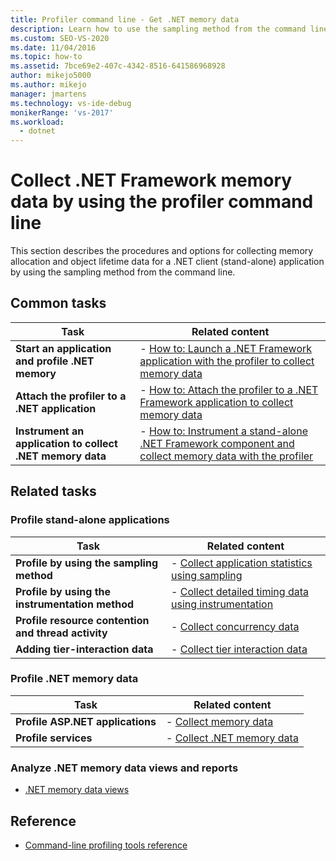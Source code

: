 ```yaml
---
title: Profiler command line - Get .NET memory data
description: Learn how to use the sampling method from the command line to collect memory allocation and object lifetime data for a stand-alone .NET client.
ms.custom: SEO-VS-2020
ms.date: 11/04/2016
ms.topic: how-to
ms.assetid: 7bce69e2-407c-4342-8516-641586968928
author: mikejo5000
ms.author: mikejo
manager: jmartens
ms.technology: vs-ide-debug
monikerRange: 'vs-2017'
ms.workload: 
  - dotnet
---
```

# Collect .NET Framework memory data by using the profiler command line

This section describes the procedures and options for collecting memory allocation and object lifetime data for a .NET client (stand-alone) application by using the sampling method from the command line.

## Common tasks

|Task|Related content|
|----------|---------------------|
|**Start an application and profile .NET memory**|-   [How to: Launch a .NET Framework application with the profiler to collect memory data](../profiling/how-to-launch-a-stand-alone-dotnet-framework-app-to-collect-memory-data.md)|
|**Attach the profiler to a .NET application**|-   [How to: Attach the profiler to a .NET Framework application to collect memory data](../profiling/how-to-attach-the-profiler-to-a-dotnet-framework-app-to-collect-memory-data.md)|
|**Instrument an application to collect .NET memory data**|-   [How to: Instrument a stand-alone .NET Framework component and collect memory data with the profiler](../profiling/how-to-instrument-a-dotnet-framework-component-and-collect-memory-data.md)|

## Related tasks

### Profile stand-alone applications

|Task|Related content|
|----------|---------------------|
|**Profile by using the sampling method**|-   [Collect application statistics using sampling](../profiling/collecting-application-statistics-for-stand-alone-applications.md)|
|**Profile by using the instrumentation method**|-   [Collect detailed timing data using instrumentation](../profiling/collecting-detailed-timing-data-for-a-stand-alone-application.md)|
|**Profile resource contention and thread activity**|-   [Collect concurrency data](../profiling/collecting-concurrency-data-for-stand-alone-applications.md)|
|**Adding tier-interaction data**|-   [Collect tier interaction data](../profiling/adding-tier-interaction-data-from-the-command-line.md)|

### Profile .NET memory data

|Task|Related content|
|----------|---------------------|
|**Profile ASP.NET applications**|-   [Collect memory data](../profiling/collecting-memory-data-from-an-aspnet-web-application.md)|
|**Profile services**|-   [Collect .NET memory data](../profiling/collecting-memory-data-from-dotnet-framework-services-by-using-the-profiler-command-line.md)|

### Analyze .NET memory data views and reports
- [.NET memory data views](../profiling/dotnet-memory-data-views.md)

## Reference
- [Command-line profiling tools reference](../profiling/command-line-profiling-tools-reference.md)
